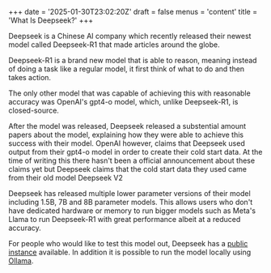 +++
date = '2025-01-30T23:02:20Z'
draft = false
menus = 'content'
title = 'What Is Deepseek?'
+++

Deepseek is a Chinese AI company which recently released their newest model called Deepseek-R1 that made articles around the globe.

Deepseek-R1 is a brand new model that is able to reason, meaning instead of doing a task like a regular model, it first think of what to do and then takes action. 

The only other model that was capable of achieving this with reasonable accuracy was OpenAI's gpt4-o model, which, unlike Deepseek-R1, is closed-source.

After the model was released, Deepseek released a substential amount papers about the model, explaining how they were able to achieve this success with their model. OpenAI however, claims that Deepseek used output from their gpt4-o model in order to create their cold start data. At the time of writing this there hasn't been a official announcement about these claims yet but Deepseek claims that the cold start data they used came from their old model Deepseek V2

Deepseek has released multiple lower parameter versions of their model including 1.5B, 7B and 8B parameter models. This allows users who don't have dedicated hardware or memory to run bigger models such as Meta's Llama to run Deepseek-R1 with great performance albeit at a reduced accuracy.

For people who would like to test this model out, Deepseek has a [public instance](https://chat.deepseek.com/) available. In addition it is possible to run the model locally using [Ollama](https://ollama.com/library/deepseek-r1).
